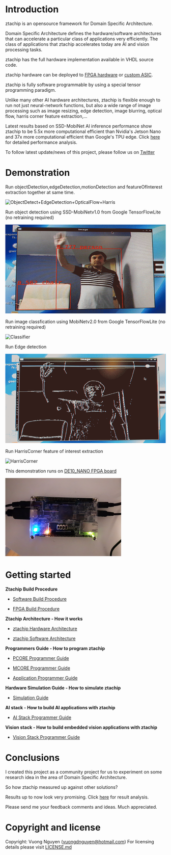 # Introduction

ztachip is an opensource framework for Domain Specific Architecture. 

Domain Specific Architecture defines the hardware/software architectures that can accelerate a particular class of applications very efficiently. The class of applications that ztachip accelerates today are AI and vision processing tasks.

ztachip has the full hardware implementation available in VHDL source code.

ztachip hardware can be deployed to [FPGA hardware](https://en.wikipedia.org/wiki/Field-programmable_gate_array) or [custom ASIC](https://en.wikipedia.org/wiki/Application-specific_integrated_circuit).

ztachip is fully software programmable by using a special tensor programming paradigm. 

Unlike many other AI hardware architectures, ztachip is flexible enough to run not just neural-network functions, but also a wide range of image processing such as image resizing, edge detection, image blurring, optical flow, harris corner feature extraction,...  

Latest results based on SSD-MobiNet AI inference performance show ztachip to be 5.5x more computational efficient than Nvidia's Jetson Nano and 37x more computational efficient than Google's TPU edge. Click [here](https://github.com/ztachip/ztachip/blob/master/Documentation/conclusion.md) for detailed performance analysis. 

To follow latest update/news of this project, please follow us on [Twitter](https://twitter.com/ztachip)

# Demonstration 


Run objectDetection,edgeDetection,motionDetection and featureOfInterest extraction together at same time.

![ObjectDetect+EdgeDetection+OpticalFlow+Harris](Documentation/images/all.gif)

Run object detection using SSD-MobiNetv1.0 from Google TensorFlowLite (no retraining required)

![Object Detection](Documentation/images/obj_detect.gif)

Run image classfication using MobiNetv2.0 from Google TensorFlowLite (no retraining required)

![Classifier](Documentation/images/classifier.gif)

Run Edge detection

![Edge detection](Documentation/images/edge_detect.gif)

Run HarrisCorner feature of interest extraction

![HarrisCorner](Documentation/images/harris_corner.gif)

This demonstration runs on [DE10_NANO FPGA board](https://www.terasic.com.tw/cgi-bin/page/archive.pl?Language=English&CategoryNo=165&No=1046)

![FPGA board](Documentation/images/de10_nano.png)

# Getting started 

**Ztachip Build Procedure**

   - [Software Build Procedure](https://github.com/ztachip/ztachip/blob/master/Documentation/BuildProcedure.md)

   - [FPGA Build Procedure](https://github.com/ztachip/ztachip/blob/master/Documentation/HardwareBuildProcedure.md)

**Ztachip Architecture - How it works**

   - [ztachip Hardware Architecture](https://github.com/ztachip/ztachip/blob/master/Documentation/HardwareArchitecture.md)

   - [ztachip Software Architecture](https://github.com/ztachip/ztachip/blob/master/Documentation/SoftwareArchitecture.md)

**Programmers Guide - How to program ztachip**

   - [PCORE Programmer Guide](https://github.com/ztachip/ztachip/blob/master/Documentation/pcore_programmer_guide.md)

   - [MCORE Programmer Guide](https://github.com/ztachip/ztachip/blob/master/Documentation/mcore_programmer_guide.md)

   - [Application Programmer Guide](https://github.com/ztachip/ztachip/blob/master/Documentation/app_programmer_guide.md)

**Hardware Simulation Guide - How to simulate ztachip**

   - [Simulation Guide](https://github.com/ztachip/ztachip/blob/master/Documentation/simulation_guide.md)

**AI stack - How to build AI applications with ztachip**

   - [AI Stack Programmer Guide](https://github.com/ztachip/ztachip/blob/master/Documentation/ai_programmer_guide.md)

**Vision stack - How to build embedded vision applications with ztachip**

   - [Vision Stack Programmer Guide](https://github.com/ztachip/ztachip/blob/master/Documentation/vision_programer_guide.md)

# Conclusions

I created this project as a community project for us to experiment on some research idea in the area of Domain Specific Architecture.

So how ztachip measured up against other solutions? 

Results up to now look very promising. Click [here](https://github.com/ztachip/ztachip/blob/master/Documentation/conclusion.md) for result analysis.

Please send me your feedback comments and ideas. Much appreciated.


# Copyright and license 

Copyright: Vuong Nguyen (vuongdnguyen@hotmail.com) For licensing details please visit [LICENSE.md](https://github.com/ztachip/ztachip/blob/master/LICENSE.md)








